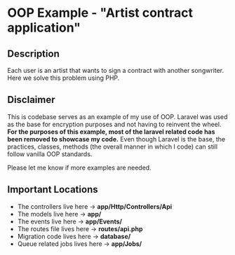 # OOP Example - "Artist contract application"

## Description

Each user is an artist that wants to sign a contract with another songwriter. Here we solve this problem using PHP.

## Disclaimer

This is codebase serves as an example of my use of OOP.
Laravel was used as the base for encryption purposes and not having to reinvent the wheel. **For the purposes of this example, most of the laravel related code has been removed to showcase my code.** Even though Laravel is the base, the practices, classes, methods (the overall manner in which I code) can still follow vanilla OOP standards.

Please let me know if more examples are needed.


## Important Locations
- The controllers live here -> **app/Http/Controllers/Api**
- The models live here -> **app/**
- The events live here -> **app/Events/**
- The routes file lives here -> **routes/api.php**
- Migration code lives here -> **database/**
- Queue related jobs lives here -> **app/Jobs/**